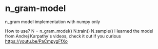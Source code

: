 # n_gram-model
n_gram model implementation with numpy only

How to use?
N = n_gram_model()
N.train()
N.sample()
I learned the model from Andrej Karpathy's videos, check it out if you curious https://youtu.be/PaCmpygFfXo

